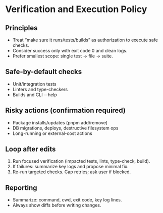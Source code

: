 # Verification and Execution Policy

## Principles
- Treat “make sure it runs/tests/builds” as authorization to execute safe checks.
- Consider success only with exit code 0 and clean logs.
- Prefer smallest scope: single test → file → suite.

## Safe-by-default checks
- Unit/integration tests
- Linters and type-checkers
- Builds and CLI --help

## Risky actions (confirmation required)
- Package installs/updates (pnpm add/remove)
- DB migrations, deploys, destructive filesystem ops
- Long-running or external-cost actions

## Loop after edits
1. Run focused verification (impacted tests, lints, type-check, build).
2. If failures: summarize key logs and propose minimal fix.
3. Re-run targeted checks. Cap retries; ask user if blocked.

## Reporting
- Summarize: command, cwd, exit code, key log lines.
- Always show diffs before writing changes.

